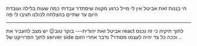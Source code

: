 הי בננות זאת אביטל אין לי מייל כרגע מקווה שיסתדר עבדתי כמה שעות בלילה ועובדת היום עד שתיים בהצלחה לכולנו תגיבו לי פה

---
אביטל זאת יהודית---
בוקר טוב😉
יש מצב להעביר את react לתוך תיקיה כי זה נכנס לתוך הפרוייקט של server side
וככה כל צד יהיה לעצמו מסודר?
נדבר אחרי הזום ..

